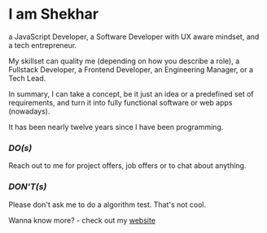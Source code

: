 # I am Shekhar
a JavaScript Developer, a Software Developer with UX aware mindset, and a tech entrepreneur. 

My skillset can quality me (depending on how you describe a role), a Fullstack Developer, a Frontend Developer, an Engineering Manager, or a Tech Lead.

In summary, I can take a concept, be it just an idea or a predefined set of requirements, and turn it into fully functional software or web apps (nowadays). 

It has been nearly twelve years since I have been programming. 

### _DO(s)_
Reach out to me for project offers, job offers or to chat about anything.

### _DON'T(s)_
Please don't ask me to do a algorithm test. That's not cool.

Wanna know more? - check out my [website](https://www.shekhardesigner.com)

